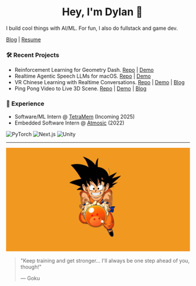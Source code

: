 <div id="toc">
  <ul align="center" style="list-style: none">
    <summary>
      <h1>
        Hey, I'm Dylan 👋
      </h1>
    </summary>
  </ul>
</div>

I build cool things with AI/ML. For fun, I also do fullstack and game dev.

[Blog](https://blog.dylanlu.com) | [Resume](https://www.dylanlu.com/dylan-lu-resume.pdf)

### 🛠️ Recent Projects

- Reinforcement Learning for Geometry Dash. [Repo](https://github.com/ThePickleGawd/geometry-dash-ai) | [Demo](https://youtu.be/PKDMGPf-PEA)
- Realtime Agentic Speech LLMs for macOS. [Repo](https://github.com/ThePickleGawd/realtime-speech-agents) | [Demo](https://drive.google.com/file/d/1JloowwSbQ0DcNZWMM6BvuEYxB-4Mc93c/view?usp=drive_link)
- VR Chinese Learning with Realtime Conversations. [Repo](https://github.com/ThePickleGawd/run-from-duo) | [Demo](https://youtu.be/EEfnGCmj86o) | [Blog](https://blog.dylanlu.com/run-from-duo/)
- Ping Pong Video to Live 3D Scene. [Repo](https://github.com/ccs-cs1l-f24/SLAM-TT) | [Demo](https://youtu.be/F_HpfIQpiJo) | [Blog](https://blog.dylanlu.com/slam-tt/)

### 💼 Experience
- Software/ML Intern @ [TetraMem](https://www.tetramem.com/technology) (Incoming 2025)
- Embedded Software Intern @ [Atmosic](https://atmosic.com/technology) (2022)

![PyTorch](https://img.shields.io/badge/PyTorch-EE4C2C?style=for-the-badge&logo=pytorch&logoColor=white)
![Next.js](https://img.shields.io/badge/Next.js-000000?style=for-the-badge&logo=nextdotjs&logoColor=white)
![Unity](https://img.shields.io/badge/Unity-000000?style=for-the-badge&logo=unity&logoColor=white)

---

[![Goku](https://raw.githubusercontent.com/ThePickleGawd/ThePickleGawd/main/docs/goku-kid.jpg)](https://blog.dylanlu.com)

> "Keep training and get stronger... I'll always be one step ahead of you, though!"
> 
> — Goku
